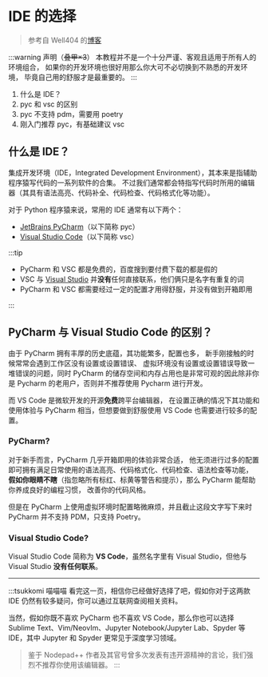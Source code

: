 # IDE 的选择

> 参考自 Well404 的[博客](http://blog.well404.top/2023/02/28/开发环境配置/)

:::warning 声明（~~叠甲×3~~）
本教程并不是一个十分严谨、客观且适用于所有人的环境组合，
如果你的开发环境也很好用那么你大可不必切换到不熟悉的开发环境，
毕竟自己用的舒服才是最重要的。
:::

1. 什么是 IDE？
2. pyc 和 vsc 的区别
3. pyc 不支持 pdm，需要用 poetry
4. 刚入门推荐 pyc，有基础建议 vsc

## 什么是 IDE？

集成开发环境（IDE，Integrated Development Environment），其本来是指辅助程序猿写代码的一系列软件的合集。
不过我们通常都会特指写代码时所用的编辑器（其具有语法高亮、代码补全、代码检查、代码格式化等功能）。

对于 Python 程序猿来说，常用的 IDE 通常有以下两个：

- [JetBrains PyCharm](https://www.jetbrains.com/pycharm/)（以下简称 pyc）
- [Visual Studio Code](https://code.visualstudio.com/)（以下简称 vsc）

:::tip

- PyCharm 和 VSC 都是免费的，百度搜到要付费下载的都是假的
- VSC 与 [Visual Studio](https://visualstudio.microsoft.com/zh-hans/)
  并**没有**任何直接联系，他们俩只是名字有重复的词
- PyCharm 和 VSC 都需要经过一定的配置才用得舒服，并没有做到开箱即用

:::

## PyCharm 与 Visual Studio Code 的区别？

由于 PyCharm 拥有丰厚的历史底蕴，其功能繁多，配置也多，
新手刚接触的时候常常会遇到工作区没有设置或设置错误、
虚拟环境没有设置或设置错误导致一堆错误的问题，同时 PyCharm
的储存空间和内存占用也是非常可观的因此除非你是 Pycharm
的老用户，否则并不推荐使用 Pycharm 进行开发。

而 VS Code 是微软开发的开源**免费**跨平台编辑器，
在设置正确的情况下其功能和使用体验与 PyCharm
相当，但想要做到舒服使用 VS Code 也需要进行较多的配置。

### PyCharm?

对于新手而言，PyCharm 几乎开箱即用的体验非常合适，
他无须进行过多的配置即可拥有满足日常使用的语法高亮、代码格式化、代码检查、语法检查等功能，
**假如你眼睛不瞎**（指忽略所有标红、标黄等警告和提示），那么 PyCharm 能帮助你养成良好的编程习惯，
改善你的代码风格。

但是在 PyCharm 上使用虚拟环境时配置略微麻烦，并且截止这段文字写下来时 PyCharm
并不支持 PDM，只支持 Poetry。

### Visual Studio Code?

Visual Studio Code 简称为 **VS Code**，虽然名字里有 Visual Studio，但他与
Visual Studio **没有任何联系**。

<hr />

:::tsukkomi 喵喵喵
看完这一页，相信你已经做好选择了吧，假如你对于这两款 IDE 仍然有较多疑问，你可以通过互联网查阅相关资料。

当然，假如你既不喜欢 PyCharm 也不喜欢 VS Code，那么你也可以选择
Sublime Text、Vim/NeovIm、Jupyter Notebook/Jupyter Lab、Spyder
等 IDE，其中 Jupyter 和 Spyder 更常见于深度学习领域。

> 鉴于 Nodepad++ 作者及其官号曾多次发表有违开源精神的言论，我们强烈不推荐你使用该编辑器。
:::
